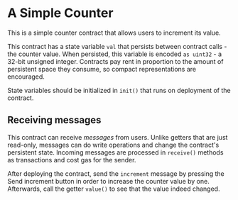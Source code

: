 # A Simple Counter

This is a simple counter contract that allows users to increment its value.

This contract has a state variable `val` that persists between contract calls - the counter value. When persisted, this variable is encoded `as uint32` - a 32-bit unsigned integer. Contracts pay rent in proportion to the amount of persistent space they consume, so compact representations are encouraged.

State variables should be initialized in `init()` that runs on deployment of the contract.

## Receiving messages

This contract can receive *messages* from users. Unlike getters that are just read-only, messages can do write operations and change the contract's persistent state. Incoming messages are processed in `receive()` methods as transactions and cost gas for the sender.

After deploying the contract, send the `increment` message by pressing the <span class="mdButton grape">Send increment</span> button in order to increase the counter value by one. Afterwards, call the getter `value()` to see that the value indeed changed.
